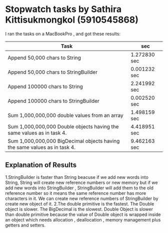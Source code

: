 
# Stopwatch tasks by Sathira Kittisukmongkol (5910545868)


I ran the tasks on a MacBookPro , and got these results:

Task 							| sec
--------------------------------------------------------|-----
Append 50,000 chars to String 				| 1.272830 sec
Append 50,000 chars to StringBuilder 			| 0.001232 sec
Append 100000 chars to String 				| 2.241992 sec
Append 100000 chars to StringBuilder			| 0.002520 sec
Sum 1,000,000,000 double values from an array 		| 1.498159 sec
Sum 1,000,000,000 Double objects having the same values as in task 4.		| 4.418951 sec
Sum 1,000,000,000 BigDecimal objects having the same values as in task 4.  	| 9.462163 sec


## Explanation of Results
1.StringBuilder is faster than String beacuse if we add new words into String, String  will create new reference numbers or new memory but if we add new words into StringBuilder , StringBuilder will add them to the old reference number so it means the same reference number has more characters in it. We can create new reference numbers of StringBuilder by create new object of it.
2.The double primitive is the fastest. The Double object is slower. The BigDecimal is the slowest. Double Object is slower than double primitive because the value of Double object is wrapped inside an object which needs allocation , deallocation , memory management plus getters and setters. 
